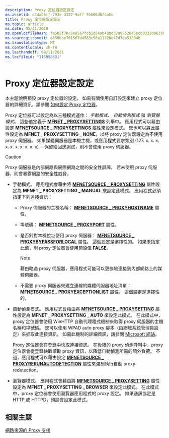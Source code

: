 ```yaml
---
description: Proxy 定位器設定設定
ms.assetid: d74a85cf-293e-4322-9aff-55b06d6fda5e
title: Proxy 定位器設定設定
ms.topic: article
ms.date: 05/31/2018
ms.openlocfilehash: fa5b2f7bc8e8567fcb1d84ab48bdd2a9652045ecb0332de63b82db2652dfe86a
ms.sourcegitcommit: e858bbe701567d4583c50a11326e42d7ea51804b
ms.translationtype: MT
ms.contentlocale: zh-TW
ms.lasthandoff: 08/11/2021
ms.locfileid: "118058631"
---
```

# <a name="proxy-locator-configuration-settings"></a>Proxy 定位器設定設定

本主題說明預設 proxy 定位器的設定。 如需有關使用自訂設定來建立 proxy 定位器的詳細資訊，請參閱 [如何設定 Proxy 定位器](how-to-configure-the-proxy-locator.md)。

Proxy 定位器可以設定為以三種模式運作： *手動模式*、 *自動偵測模式* 和 *瀏覽器模式*。 這些值定義于 [**MFNET \_ PROXYSETTINGS**](/windows/desktop/api/mfidl/ne-mfidl-mfnet_proxysettings) 列舉中。 應用程式可以藉由設定 [**MFNETSOURCE \_ PROXYSETTINGS**](mfnetsource-proxysettings-property.md) 屬性來設定模式。 您也可以將此屬性設定為 **MFNET \_ PROXYSETTING \_ NONE**，以將 proxy 定位器設定為不使用 proxy 伺服器。 如果媒體伺服器是本機主機，或應用程式要求類別 (127. x. x. x. x. x. x. x. x. x. x) —保留給回送測試，則不會使用 proxy 伺服器。

> [!Caution]  
> Proxy 伺服器是內部網路與網際網路之間的安全性屏障。 若未使用 proxy 伺服器，則會暴露網路的安全性威脅。

 

-   手動模式。 應用程式會藉由將 [**MFNETSOURCE \_ PROXYSETTING**](mfnetsource-proxysettings-property.md) 屬性設定為 **MFNET \_ PROXYSETTING \_ MANUAL** 來設定此模式。 應用程式必須指定下列連接資訊：

    -   Proxy 伺服器的主機名稱： [**MFNETSOURCE \_ PROXYHOSTNAME**](mfnetsource-proxyhostname-property.md) 屬性。
    -   埠號碼： [**MFNETSOURCE \_ PROXYPORT**](mfnetsource-proxyport-property.md) 屬性。
    -   是否針對本機位址使用 proxy 伺服器： [**MFNETSOURCE \_ PROXYBYPASSFORLOCAL**](mfnetsource-proxybypassforlocal-property.md) 屬性。 這個設定是選擇性的。 如果未指定此值，則 proxy 定位器會使用預設值 **FALSE**。

        > [!Note]  
        > 藉由略過 proxy 伺服器，應用程式可能可以更快地連接到內部網路上的媒體伺服器。

         

    -   不需要 proxy 伺服器來建立連線的媒體伺服器地址清單： [**MFNETSOURCE \_ PROXYEXCEPTIONLIST**](mfnetsource-proxyexceptionlist-property.md) 屬性。 這個設定是選擇性的。

-   自動偵測模式。 應用程式會藉由將 [**MFNETSOURCE \_ PROXYSETTING**](mfnetsource-proxysettings-property.md) 屬性設定為 **MFNET \_ PROXYSETTING \_ AUTO** 來設定此模式。 在此模式中，proxy 定位器會使用 WinHTTP 自動代理程式機制來取得 proxy 伺服器的主機名稱和埠號碼。 您可以使用 WPAD auto proxy 腳本（由網域系統管理員設定）來抓取此連接資訊。 如需此機制的詳細資訊，請參閱 [Microsoft 網站](../winhttp/winhttp-autoproxy-support.md)。

    Proxy 定位器會在登錄中快取連接資訊。 在後續的 proxy 偵測呼叫中，proxy 定位器會從登錄快取讀取 proxy 資訊，以降低自動偵測所需的額外負荷。 不過，應用程式可以藉由設定 [**MFNETSOURCE \_ PROXYRERUNAUTODETECTION**](mfnetsource-proxyrerunautodetection-property.md) 屬性來強制執行自動 proxy redetection。

-   瀏覽器模式。 應用程式會藉由將 [**MFNETSOURCE \_ PROXYSETTING**](mfnetsource-proxysettings-property.md) 屬性設定為 **MFNET \_ PROXYSETTING \_ BROWSER** 來設定此模式。 在此模式中，proxy 定位器會使用瀏覽器應用程式的 proxy 設定。 如果通訊協定是 HTTP 或 HTTPD，預設會設定此模式。

## <a name="related-topics"></a>相關主題

<dl> <dt>

[網路來源的 Proxy 支援](proxy-support-for-network-sources.md)
</dt> </dl>

 

 
